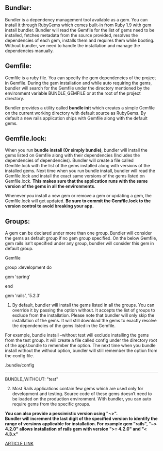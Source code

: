 ## Bundler:

Bundler is a dependency management tool available as a gem. You can install it through RubyGems which comes built-in from Ruby 1.9 with gem install bundler. Bundler will read the Gemfile for the list of gems need to be installed, fetches metadata from the source provided, resolves the dependencies of each gem, installs them and requires them while booting. Without bundler, we need to handle the installation and manage the dependencies manually.

## Gemfile:

Gemfile is a ruby file. You can specify the gem dependencies of the project in Gemfile. During the gem installation and while auto requiring the gems, bundler will search for the Gemfile under the directory mentioned by the environment variable BUNDLE_GEMFILE or at the root of the project directory.

Bundler provides a utility called **bundle init** which creates a simple Gemfile on the current working directory with default source as RubyGems. By default a new rails application ships with Gemfile along with the default gems.

## Gemfile.lock:

When you run **bundle install (Or simply bundle)**, bundler will install the gems listed on Gemfile along with their dependencies (Includes the dependencies of dependencies). Bundler will create a file called Gemfile.lock with the list of the gems installed along with versions of the installed gems. Next time when you run bundle install, bundler will read the Gemfile.lock and install the exact same versions of the gems listed on Gemfile.lock. **This makes sure that the application runs with the same version of the gems in all the environments.**

Whenever you install a new gem or remove a gem or updating a gem, the Gemfile.lock will get updated. **Be sure to commit the Gemfile.lock to the version control to avoid breaking your app.**

## Groups:

A gem can be declared under more than one group. Bundler will consider the gems as default group if no gem group specified. On the below Gemfile, gem rails isn’t specified under any group, bundler will consider this gem in default group.

Gemfile

group :development do

gem 'spring'

end

gem 'rails', '5.2.3'

1. By default, bundler will install the gems listed in all the groups. You can override it by passing the option without. It accepts the list of groups to exclude from the installation. Please note that bundler will only skip the installation of the gems. It will still download the gems to exactly resolve the dependencies of the gems listed in the Gemfile.

For example, bundle install –without test will exclude installing the gems from the test group. It will create a file called config under the directory root of the app/.bundle to remember the option. The next time when you bundle install without the without option, bundler will still remember the option from the config file.

.bundle/config

- --

BUNDLE_WITHOUT: "test"

2. Most Rails applications contain few gems which are used only for development and testing. Source code of these gems doesn’t need to be loaded on the production environment. With bundler, you can auto require gems from the specific groups.

**You can also provide a pessimistic version using "~>".   
Bundler will increment the last digit of the specified version to identify the range of versions applicable for installation. 
For example gem "rails", "~> 4.2.0" allows installation of rails gem with version ">= 4.2.0" and "< 4.3.x"**

[ARTICLE LINK](https://blog.mallow-tech.com/2019/12/understanding-bundler-gemfile-in-ruby-rails/)

